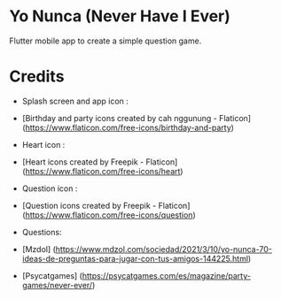 # Yo Nunca (Never Have I Ever)

Flutter mobile app to create a simple question game.

# Credits
- Splash screen and app icon :
- [Birthday and party icons created by cah nggunung - Flaticon] (https://www.flaticon.com/free-icons/birthday-and-party)

- Heart icon :
- [Heart icons created by Freepik - Flaticon] (https://www.flaticon.com/free-icons/heart)

- Question icon :
- [Question icons created by Freepik - Flaticon] (https://www.flaticon.com/free-icons/question)

- Questions:
- [Mzdol] (https://www.mdzol.com/sociedad/2021/3/10/yo-nunca-70-ideas-de-preguntas-para-jugar-con-tus-amigos-144225.html)
- [Psycatgames] (https://psycatgames.com/es/magazine/party-games/never-ever/)